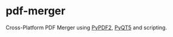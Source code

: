 # pdf-merger
Cross-Platform PDF Merger using [PyPDF2](https://github.com/talumbau/PyPDF2), [PyQT5](https://github.com/PyQt5) and scripting.
